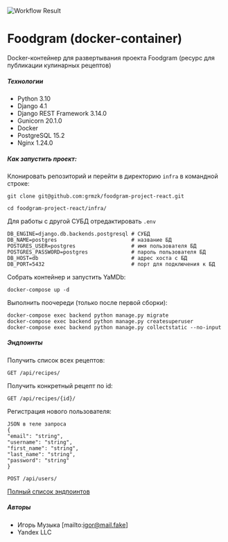 ![Workflow Result](https://github.com/grmzk/foodgram-project-react/actions/workflows/foodgram_workflow.yml/badge.svg)

# Foodgram (docker-container)
Docker-контейнер для развертывания проекта Foodgram (ресурс для публикации 
кулинарных рецептов)

##### Технологии
- Python 3.10
- Django 4.1
- Django REST Framework 3.14.0
- Gunicorn 20.1.0
- Docker
- PostgreSQL 15.2
- Nginx 1.24.0

##### Как запустить проект:

Клонировать репозиторий и перейти в директорию `infra` в командной строке:

```
git clone git@github.com:grmzk/foodgram-project-react.git
```

```
cd foodgram-project-react/infra/
```

Для работы с другой СУБД отредактировать `.env`

```
DB_ENGINE=django.db.backends.postgresql # СУБД 
DB_NAME=postgres                        # название БД
POSTGRES_USER=postgres                  # имя пользователя БД
POSTGRES_PASSWORD=postgres              # пароль пользователя БД
DB_HOST=db                              # адрес хоста с БД
DB_PORT=5432                            # порт для подключения к БД
```

Собрать контейнер и запустить YaMDb:

```
docker-compose up -d
```


Выполнить поочереди (только после первой сборки):

```
docker-compose exec backend python manage.py migrate
docker-compose exec backend python manage.py createsuperuser
docker-compose exec backend python manage.py collectstatic --no-input
```

##### Эндпоинты

Получить список всех рецептов:
```
GET /api/recipes/
```

Получить конкретный рецепт по id:
```
GET /api/recipes/{id}/
```

Регистрация нового пользователя:
```
JSON в теле запроса
{
"email": "string",
"username": "string",
"first_name": "string",
"last_name": "string",
"password": "string"
}

POST /api/users/
```

[Полный список эндпоинтов](http://62.84.120.127/api/docs/)

##### Авторы
- Игорь Музыка [mailto:igor@mail.fake]
- Yandex LLC